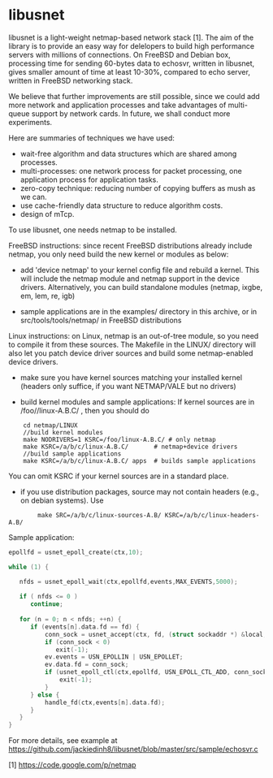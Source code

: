 libusnet
========

libusnet is a light-weight netmap-based network stack [1]. The aim of the library is to provide an easy way for delelopers to build high performance servers with millions of connections. On FreeBSD and Debian box, processing time for sending 60-bytes data to echosvr, written in libusnet, gives smaller amount of time at least 10-30%, compared to echo server, written in FreeBSD networking stack. 

We believe that further improvements are still possible, since we could add more network and application processes and take advantages of multi-queue support by network cards. In future, we shall conduct more experiments.

Here are summaries of techniques we have used:

- wait-free algorithm and data structures which are shared among processes. 
- multi-processes: one network process for packet processing, one application process for application tasks. 
- zero-copy technique: reducing number of copying buffers as mush as we can. 
- use cache-friendly data structure to reduce algorithm costs.
- design of mTcp.

To use libusnet, one needs netmap to be installed. 

FreeBSD instructions: since recent FreeBSD distributions already include netmap, you only need build the new kernel or modules as below:

  + add 'device netmap' to your kernel config file and rebuild a kernel.
    This will include the netmap module and netmap support in the device
    drivers.  Alternatively, you can build standalone modules
    (netmap, ixgbe, em, lem, re, igb)

  + sample applications are in the examples/ directory in this archive,
    or in src/tools/tools/netmap/ in FreeBSD distributions

Linux instructions: on Linux, netmap is an out-of-tree module, so you need to compile it from these sources. The Makefile in the LINUX/ directory will also let you patch device driver sources and build some netmap-enabled device drivers.
  
  + make sure you have kernel sources matching your installed kernel
    (headers only suffice, if you want NETMAP/VALE but no drivers)

  + build kernel modules and sample applications:
    If kernel sources are in /foo//linux-A.B.C/ , then you should do
```
	cd netmap/LINUX
	//build kernel modules
	make NODRIVERS=1 KSRC=/foo/linux-A.B.C/	# only netmap
	make KSRC=/a/b/c/linux-A.B.C/		# netmap+device drivers
	//build sample applications
	make KSRC=/a/b/c/linux-A.B.C/ apps	# builds sample applications
```

You can omit KSRC if your kernel sources are in a standard place.

  + if you use distribution packages, source may not contain headers (e.g., on
    debian systems). Use
```
        make SRC=/a/b/c/linux-sources-A.B/ KSRC=/a/b/c/linux-headers-A.B/
```
Sample application:
   ```C
   epollfd = usnet_epoll_create(ctx,10);

   while (1) {
   
      nfds = usnet_epoll_wait(ctx,epollfd,events,MAX_EVENTS,5000);
      
      if ( nfds <= 0 ) 
         continue;
      
      for (n = 0; n < nfds; ++n) {
         if (events[n].data.fd == fd) {
             conn_sock = usnet_accept(ctx, fd, (struct sockaddr *) &local, &addrlen);
             if (conn_sock < 0) 
                exit(-1);
             ev.events = USN_EPOLLIN | USN_EPOLLET;
             ev.data.fd = conn_sock;
             if (usnet_epoll_ctl(ctx,epollfd, USN_EPOLL_CTL_ADD, conn_sock, &ev) == -1) {
                 exit(-1);
             }
         } else {
             handle_fd(ctx,events[n].data.fd);
         }
      }
   }
   ```



For more details, see example at https://github.com/jackiedinh8/libusnet/blob/master/src/sample/echosvr.c

[1] https://code.google.com/p/netmap
